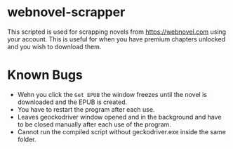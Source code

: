 # webnovel-scrapper

This scripted is used for scrapping novels from https://webnovel.com using your account. This is useful for when you have premium chapters unlocked and you wish to download them.

# Known Bugs
  - Wehn you click the `Get EPUB` the window freezes until the novel is downloaded and the EPUB is created.
  - You have to restart the program after each use.
  - Leaves geockodriver window opened and in the background and have to be closed manually after each use of the program.
  - Cannot run the compiled script without geckodriver.exe inside the same folder.

